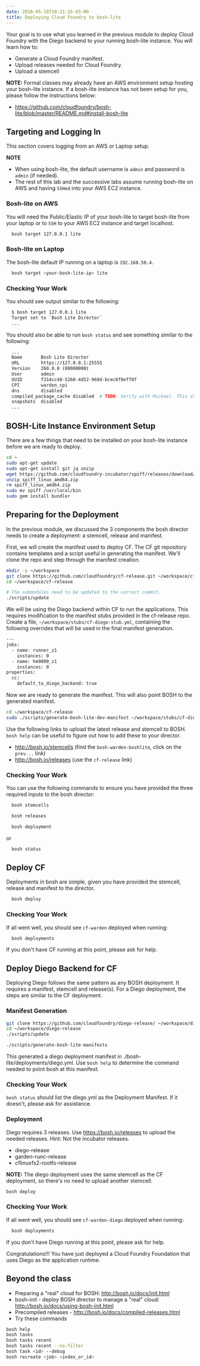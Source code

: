 ```yaml
---
date: 2016-05-18T10:21:15-03:00
title: Deploying Cloud Foundry to bosh-lite
---
```


Your goal is to use what you learned in the previous module to deploy Cloud Foundry with the Diego backend to your running bosh-lite instance. You will learn how to:

- Generate a Cloud Foundry manifest.
- Upload releases needed for Cloud Foundry.
- Upload a stemcell

**NOTE:** Formal classes may already have an AWS environment setup hosting your bosh-lite instance. If a bosh-lite instance has not been setup for you, please follow the instructions below:

- https://github.com/cloudfoundry/bosh-lite/blob/master/README.md#install-bosh-lite

## Targeting and Logging In
This section covers logging from an AWS or Laptop setup.

**NOTE**

- When using bosh-lite, the default username is `admin` and password is `admin` (if needed).
- The rest of this lab and the successive labs assume running bosh-lite on AWS and having `SSHed` into your AWS EC2 instance.

### Bosh-lite on AWS
You will need the Public/Elastic IP of your bosh-lite to target bosh-lite from your laptop or to `SSH` to your AWS EC2 instance and target localhost.

```sh
  bosh target 127.0.0.1 lite
```
### Bosh-lite on Laptop

The bosh-lite default IP running on a laptop is `192.168.50.4`.  

```sh
  bosh target <your-bosh-lite-ip> lite
```

### Checking Your Work

You should see output similar to the following:

```sh
  $ bosh target 127.0.0.1 lite
  Target set to `Bosh Lite Director`
  ...
```

You should also be able to run `bosh status` and see something similar to the following:

```sh
  ...
  Name       Bosh Lite Director
  URL        https://127.0.0.1:25555
  Version    260.0.0 (00000000)
  User       admin
  UUID       f314cc48-5260-4d52-968d-bcec8f8eff0f
  CPI        warden_cpi
  dns        disabled
  compiled_package_cache disabled  # TODO: Verify with Michael. This showed enable my laptop.
  snapshots  disabled
  ...
```

## BOSH-Lite Instance Environment Setup
There are a few things that need to be installed on your bosh-lite instance before we are ready to deploy.

```sh
cd ~
sudo apt-get update
sudo apt-get install git jq unzip
wget https://github.com/cloudfoundry-incubator/spiff/releases/download/v1.0.8/spiff_linux_amd64.zip
unzip spiff_linux_amd64.zip
rm spiff_linux_amd64.zip
sudo mv spiff /usr/local/bin
sudo gem install bundler
```

## Preparing for the Deployment

In the previous module, we discussed the 3 components the bosh director needs to create a deployment: a stemcell, release and manifest.

First, we will create the manifest used to deploy CF. The CF git repository contains templates and a script useful in generating the manifest. We'll clone the repo and step through the manifest creation.

```sh
mkdir -p ~/workspace
git clone https://github.com/cloudfoundry/cf-release.git ~/workspace/cf-release
cd ~/workspace/cf-release

# The submodules need to be updated to the correct commit.
./scripts/update
```

We will be using the Diego backend within CF to run the applications. This requires modification to the manifest stubs provided in the cf-release repo. Create a file, `~/workspace/stubs/cf-diego-stub.yml`, containing the following overrides that will be used in the final manifest generation.

```sh
---
jobs:
  - name: runner_z1
    instances: 0
  - name: hm9000_z1
    instances: 0
properties:
  cc:
    default_to_diego_backend: true
```

Now we are ready to generate the manifest. This will also point BOSH to the
generated manifest.

```sh
cd ~/workspace/cf-release
sudo ./scripts/generate-bosh-lite-dev-manifest ~/workspace/stubs/cf-diego-stub.yml
```

Use the following links to upload the latest release and stemcell to BOSH.  `bosh help` can be useful to figure out how to add these to your director.

- http://bosh.io/stemcells (find the `bosh-warden-boshlite`, click on the `prev...` link)
- http://bosh.io/releases (use the `cf-release` link)

### Checking Your Work

You can use the following commands to ensure you have provided the three required inputs to the bosh director:

```sh
  bosh stemcells
```

```sh
  bosh releases
```

```sh
  bosh deployment
```

 or

```sh
  bosh status
```


## Deploy CF

Deployments in bosh are simple, given you have provided the stemcell, release and manifest to the director.


```sh
  bosh deploy
```

### Checking Your Work

If all went well, you should see `cf-warden` deployed when running:

```sh
  bosh deployments
```

If you don't have CF running at this point, please ask for help.

## Deploy Diego Backend for CF
Deploying Diego follows the same pattern as any BOSH deployment. It requires a manifest, stemcell and release(s). For a Diego deployment, the steps are similar to the CF deployment.

### Manifest Generation
```sh
git clone https://github.com/cloudfoundry/diego-release/ ~/workspace/diego-release
cd ~/workspace/diego-release
./scripts/update

./scripts/generate-bosh-lite-manifests
```

This generated a diego deployment manifest in ./bosh-lite/deployments/diego.yml. Use `bosh help` to determine the command needed to point bosh at this manifest.

### Checking Your Work

`bosh status` should list the diego.yml as the Deployment Manifest. If it doesn't, please ask for assistance.

### Deployment
Diego requires 3 releases. Use https://bosh.io/releases to upload the needed releases. Hint: Not the incubator releases.

- diego-release
- garden-runc-release
- cflinuxfs2-rootfs-release

**NOTE:** The diego deployment uses the same stemcell as the CF deployment, so there's no need to upload another stemcell.

```sh
bosh deploy
```

### Checking Your Work

If all went well, you should see `cf-warden-diego` deployed when running:

```sh
  bosh deployments
```

If you don't have Diego running at this point, please ask for help.

Congratulations!!! You have just deployed a Cloud Foundry Foundation that uses Diego as the application runtime.

## Beyond the class

* Preparing a "real" cloud for BOSH: http://bosh.io/docs/init.html
* bosh-init - deploy BOSH director to manage a "real" cloud: http://bosh.io/docs/using-bosh-init.html
* Precompiled releases - http://bosh.io/docs/compiled-releases.html
* Try these commands

```sh
bosh help
bosh tasks
bosh tasks recent
bosh tasks recent --no-filter
bosh task <id> --debug
bosh recreate <job> <index_or_id>
```
